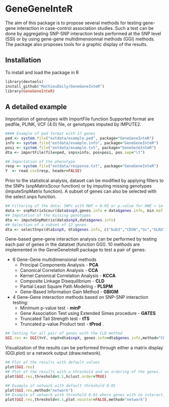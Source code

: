 # GeneGeneInteR
The aim of this package is to propose several methods for testing gene-gene interaction in case-control association studies. Such a test can be done by aggregating SNP-SNP interaction tests performed at the SNP level (SSI) or by using gene-gene multidimensionnal methods (GGI) methods. The package also proposes tools for a graphic display of the results.

## Installation
To install and load the package in R

```ruby
library(devtools)
install_github("MathieuEmily/GeneGeneInteR")
library(GeneGeneInteR)
```

## A detailed example
 
Importation of genotypes with ImportFile function
Supported format are pedfile, PLINK, VCF (4.0) file, or genotypes imputed by IMPUTE2.

```ruby
#### Example of ped format with 17 genes
ped <- system.file("extdata/example.ped", package="GeneGeneInteR")
info <- system.file("extdata/example.info", package="GeneGeneInteR")
posi <- system.file("extdata/example.txt", package="GeneGeneInteR")
dta <- importFile(file=ped, snps=info, pos=posi, pos.sep="\t")

## Importation of the phenotype
resp <- system.file("extdata/response.txt", package="GeneGeneInteR")
Y  <- read.csv(resp, header=FALSE)
```

Prior to the statistical analysis, dataset can be modified by applying filters to the SNPs (snpMatrixScour function) or by imputing missing genotypes (imputeSnpMatrix function). A subset of genes can also be selected with the select.snps function.


```ruby
## Filtering of the data: SNPs with MAF < 0.05 or p.value for HWE < 1e-3 are removed. No filtering is applied regarding missing data (call.rate=1).
data <- snpMatrixScour(data$snpX,genes.info = data$genes.info, min.maf = 0.05, min.eq = 1e-3, call.rate = 1)
## Imputation of the missing genotypes
dta <- imputeSnpMatrix(data$snpX,data$genes.info)
## Selection of a subset of 12 genes
dta <- selectSnps(dta$snpX, dta$genes.info, c("bub3","CDSN","Gc","GLRX","PADI1","PADI2","PADI4","PADI6","PRKD3","PSORS1C1","SERPINA1","SORBS1"))
```

Gene-based gene-gene interaction analysis can be performed by testing each pair of genes in the datatset (function GGI). 10 methods are implemented in the GeneGeneInteR package to test a pair of genes: 
- 6 Gene-Gene multidimensional methods
	- Principal Components Analysis - **PCA**
	- Canonical Correlation Analysis - **CCA**
	- Kernel Canonical Correlation Analysis - **KCCA**
	- Composite Linkage Disequilibrium - **CLD**
	- Partial Least Square Path Modeling - **PLSPM**
	- Gene-Based Information Gain Method - **GBIGM**
- 4 Gene-Gene interaction methods based on SNP-SNP interaction testing:
	- Minimum p-value test - **minP**
	- Gene Association Test using Extended Simes procedure - **GATES**
	- Truncated Tail Strength test - **tTS** 
	- Truncated p-value Product test - **tProd**
.

```ruby
## Testing for all pair of genes with the CLD method
GGI.res <- GGI(Y=Y, snpX=dta$snpX, genes.info=dta$genes.info,method="CLD")
```
Visualization of the results can be performed through either a matrix display (GGI.plot) or a network output (draw.network).

```ruby
## Plot of the results with default values
plot(GGI.res)
## Plot of the results with a threshold and an ordering of the genes.
plot(GGI.res,threshold=0.1,hclust.order=TRUE)

## Example of network with default threshold 0.05
plot(GGI.res,method="network")
## Example of network with threshold 0.01 where genes with no interaction are not plotted (plot.nointer=FALSE)
plot(GGI.res,threshold=0.1,plot.nointer=FALSE,method="network")
```


